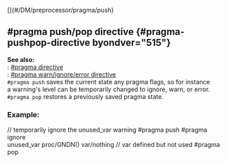 []{#/DM/preprocessor/pragma/push}    
## #pragma push/pop directive {#pragma-pushpop-directive byondver="515"}    
**See also:**    
:   [#pragma directive](/ref/DM/preprocessor/pragma/pragma.md)    
:   [#pragma warn/ignore/error directive](/ref/DM/preprocessor/pragma/warn/warn.md)    
`#pragma push` saves the current state any pragma flags, so for instance    
a warning\'s level can be temporarily changed to ignore, warn, or error.    
`#pragma pop` restores a previously saved pragma state.    
### Example:    
// temporarily ignore the unused_var warning #pragma push #pragma ignore    
unused_var proc/GNDN() var/nothing // var defined but not used #pragma    
pop  